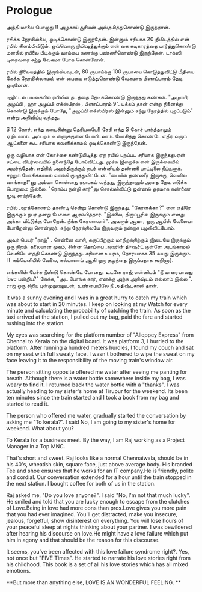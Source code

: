 # Prologue

அந்தி மாலை பொழுது !! அழகாய் சூரியன் அஸ்தமித்துகொண்டு  இருந்தான்.

ரசிக்க நேரமில்லை, ஓடிக்கொண்டு இருந்தேன். இன்னும் சரியாக 20 நிமிடத்தில் என் ரயில் கிளம்பிவிடும். ஒவ்வொரு நிமிஷத்துக்கும் என் கை கடிகாரத்தை பார்த்துகொண்டு மனதில் ரயிலை பிடிக்கும் வாய்பை கணக்கு  பண்ணிகொண்டு  இருந்தேன். டாக்ஸி டிரைவரை சற்று வேகமா போக சொன்னேன்.

 ரயில் நிலையத்தில் இருங்கியவுடன், 80 ரூபாய்க்கு 100 ரூபாயை கொடுத்துவிட்டு  மீதியை கேக்க  நேரமில்லாமல் என் பையை எடுத்துகொண்டு வேகமாக பிளாட்பாரம் தேடி ஓடினேன்.  

டிஜிட்டல் பலகையில் ரயிலின் தடத்தை தேடிக்கொண்டு இருந்தது கண்கள். "அழப்பி, அழப்பி , ஹா அழப்பி எக்ஸ்பிரஸ் , பிளாட்பாரம் 9".  பக்கம் தான் என்று நினைத்து கொண்டு இருக்கும் போதே, "அழப்பி எக்ஸ்பிரஸ் இன்னும் சற்று நேரத்தில் புறப்படும்" என்று அறிவிப்பு வந்தது.

S 12 கோச், எந்த கடைசின்னு தெரியலயே!! சேரி எந்த S கோச் பார்த்தாலும் ஏறிடலாம். அப்பறம் உள்ளுக்குள்ள போயிடலாம். யோசித்து கொண்டே எதிர் வரும் ஆட்களை கூட சரியாக கவனிக்காமல் ஓடிக்கொண்டு இருந்தேன்.

ஒரு வழியாக என் கோச்சை கண்டுபிடித்து ஏற ரயில் புறப்பட சரியாக இருந்தது.ஏன் சட்டை வியர்வையில் நனைந்தே போய்விட்டது. மூச்சு இறைக்க என்  இருக்கையில் அமர்ந்தேன். எதிரில் அமர்திருக்கும் நபர் என்னிடம் தண்ணி பாட்டிலை நீட்டினார். சற்றும் யோசிக்காமல் வாங்கி குடித்துவிட்டேன். "பையில் தண்ணீர் இருக்கு, வெளில வாங்காத!"னு அம்மா சொன்னது ஞாபகம் வந்தது, இருந்தாலும்  அதை தேடி எடுக்க பொறுமை இல்லை. "ரொம்ப நன்றி சார்"னு  சொல்லிவிட்டு ஜன்னல் ஓரமாக கண்ணை மூடி சாய்ந்தேன்.

ரயில் அரக்கோணம் தாண்டி சென்று கொண்டு இருந்தது. "கேரளக்கா ?"  என எதிரே இருக்கும் நபர் தனது பேச்சை ஆரம்பித்தார். "இல்லை, திருப்பூரில் இருக்கும் எனது அக்கா வீட்டுக்கு போறேன். நீங்க கேரளாவா?". அவரும் ஆமா, ஒரு ஆபீஸ் வேலையா போறேன்னு சொன்னார். சற்று நேரத்திலயே இருவரும் நன்றாக பழகிவிட்டோம்.

அவர் பெயர் "ராஜ்" . சென்னை வாசி, கருப்பிற்கும் மாநிறத்திற்கும் இடையே இருக்கும் ஒரு நிறம். கலையான முகம், சின்ன தொப்பை அவரின்  தி-ஷர்ட் குள்ளே அடங்காமல் வெளியே எத்தி கொண்டு இருந்தது. சரியான உயரம், தோரயமாக 35 வயது இருக்கும். IT கம்பெனியில் வேலை, கல்யாணம் ஆகி ஒரு குழந்தை இருப்பதாக கூறினார்.

எங்களின் பேச்சு நீண்டு கொண்டே போனது. உடனே ராஜ் என்னிடம் "நீ யாரையாவது love பன்றிய?" கேக்க, "அட போங்க சார், எனக்கு அந்த அதிஷ்டம் எல்லாம் இல்ல ". ராஜ் ஒரு சிறிய புன்முறுவலுடன், உண்மையிலே நீ அதிஷ்டசாலி தான். 



It was a sunny evening and I was in a great hurry to catch my train which was about to start in 20 minutes. I keep on looking at my Watch for every minute and calculating the probability of catching the train. As soon as the taxi arrived at the station, I pulled out my bag, paid the fare and started rushing into the station.

My eyes was searching for the platform number of "Alleppey Express" from Chennai to Kerala on the digital board. It was platform 3, I hurried to the platform. After running a hundred meters hurdles, I found my couch and sat on my seat with full sweaty face. I wasn't bothered to wipe the sweat on my face leaving it to the responsibility of the moving train's window air. 

The person sitting opposite offered me water after seeing me panting for breath. Although there is a water bottle somewhere inside my bag, I was weary to find it. I returned back the water bottle with a "thanks". I was actually heading to my sister's home at Tirupur for the weekend. Its been ten minutes since the train started and I took a book from my bag and started to read it.  

The person who offered me water, gradually started the conversation by asking me "To kerala?". I said No, I am going to my sister's home for weekend. What about you?

To Kerala for a business meet. By the way, I am Raj working as a Project Manager in a Top MNC.

That's short and sweet. Raj looks like a normal Chennaiwala, should be in his 40's, wheatish skin, square face, just above average body. His branded Tee and shoe ensures that he works for an IT company.He is friendly, polite and cordial. Our conversation extended for a hour until the train stopped in the next station. I bought coffee for both of us in the station.

Raj asked me, "Do you love anyone?". I said "No, I'm not that much lucky". He smiled and told that you are lucky enough to escape from the clutches of Love.Being in love had more cons than pros.Love gives you more pain that you had ever imagined. You'll get distracted, make you insecure, jealous, forgetful, show disinterest on everything. You will lose hours of your peaceful sleep at nights thinking about your partner. I was bewildered after hearing his discourse on love.He might have a love failure which put him in agony and that should be the reason for this discourse.

It seems, you've been affected with this love failure syndrome right?. Yes, not once but "FIVE Times". He started to narrate his love stories right from his childhood. This book is a set of all his love stories which has all mixed emotions. 

**But more than anything else, LOVE IS AN WONDERFUL FEELING.
**
